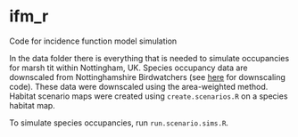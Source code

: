 ifm_r
=====

Code for incidence function model simulation

In the data folder there is everything that is needed to simulate occupancies for marsh tit within Nottingham, UK. Species occupancy data are downscaled from Nottinghamshire Birdwatchers (see [here](https://github.com/laurajanegraham/downscaling) for downscaling code). These data were downscaled using the area-weighted method. Habitat scenario maps were created using `create.scenarios.R` on a species habitat map. 

To simulate species occupancies, run `run.scenario.sims.R`. 
